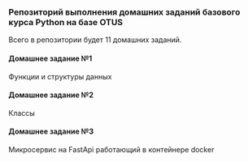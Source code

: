 ### Репозиторий выполнения домашних заданий базового курса Python на базе OTUS
Всего в репозитории будет 11 домашних заданий.

#### Домашнее задание №1
Функции и структуры данных

#### Домашнее задание №2
Классы

#### Домашнее задание №3
Микросервис на FastApi работающий в контейнере docker
